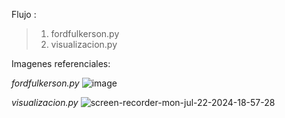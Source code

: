 Flujo :   
> 1. fordfulkerson.py  
> 2. visualizacion.py


Imagenes referenciales: 

*fordfulkerson.py*
![image](https://github.com/user-attachments/assets/ea63565a-2119-4081-8814-79dc50355152)


*visualizacion.py*
![screen-recorder-mon-jul-22-2024-18-57-28](https://github.com/user-attachments/assets/b54814a0-9b82-40ae-9dd3-a10ed54c76b0)


